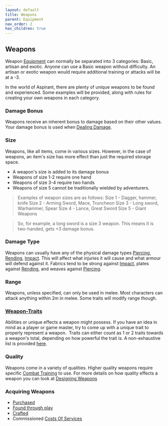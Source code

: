 ```yaml
---
layout: default
title: Weapons
parent: Equipment
nav_order: 2
has_children: true
---
```

## Weapons
Weapon [Equipment](Equipment) can normally be separated into 3 categories: Basic, artisan and exotic. Anyone can use a Basic weapon without difficulty. An artisan or exotic weapon would require additional training or attacks will be at a -3.

In the world of Aspirant, there are plenty of unique weapons to be found and experienced. Some examples will be provided, along with rules for creating your own weapons in each category.

### Damage Bonus
Weapons receive an inherent bonus to damage based on their other values. Your damage bonus is used when [Dealing Damage](Combat#Dealing%20Damage).

### Size
Weapons, like all items, come in various sizes. However, in the case of weapons, an item's size has more effect than just the required storage space. 
- A weapon's size is added to its damage bonus
- Weapons of size 1-2 require one hand
- Weapons of size 3-4 require two hands
- Weapons of size 5 cannot be traditionally wielded by adventurers.

> Examples of weapon sizes are as follows:
Size 1 - Dagger, hammer, knife
Size 2 - Arming Sword, Mace, Truncheon
Size 3 - Long sword, Warhammer, Spear
Size 4 - Lance, Great Sword
Size 5 - Giant Weapons

> So, for example, a long sword is a size 3 weapon. This means it is two-handed, gets +3 damage bonus.

### Damage Type
Weapons can usually have any of the physical damage types [Piercing](Combat#Piercing), [Rending](Combat#Rending), [Impact](Combat#Impact). This will affect what injuries it will cause and what armour will defend against it. Fabrics tend to be strong against [Impact](Combat#Impact), plates against [Rending](Combat#Rending), and weaves against [Piercing](Combat#Piercing). 

### Range
Weapons, unless specified, can only be used in melee. Most characters can attack anything within 2m in melee. Some traits will modify range though.

### [Weapon-Traits](Weapon-Traits)
Abilities or unique effects a weapon might possess. If you have an idea in mind as a player or game master, try to come up with a unique trait to properly represent a weapon.  Traits can either count as 1 or 2 traits towards a weapon's total, depending on how powerful the trait is. A non-exhaustive list is provided [here](Weapon-Traits). 

### Quality
Weapons come in a variety of qualities. Higher quality weapons require specific [Combat Training](Combat-Training) to use. For more details on how quality effects a weapon you can look at [Designing Weapons](Designing-Weapons#Quality)

### Acquiring Weapons
* [Purchased](Example-Weapons)
* [Found through play](Equipment#Looting)
* [Crafted](Designing-Weapons)
* Commissioned [Costs Of Services](Services#Costs%20Of%20Services)

